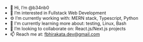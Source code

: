 - 👋 Hi, I’m @b34nb0
- 👀 I’m interested in Fullstack Web Development
- ⚙️ I’m currently working with: MERN stack, Typescript, Python
- 📖 I'm currently learning more about: testing, Linux, Bash
- 🏁 I’m looking to collaborate on: React.js/Next.js projects
- 📫 Reach me at: fbhirakata.dev@gmail.com

<!---
b34nb0/b34nb0 is a ✨ special ✨ repository because its `README.md` (this file) appears on your GitHub profile.
You can click the Preview link to take a look at your changes.
--->
